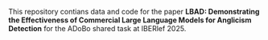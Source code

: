This repository contians data and code for the paper **LBAD: Demonstrating the Effectiveness of Commercial Large Language Models for Anglicism Detection**
for the ADoBo shared task at IBERlef 2025.
